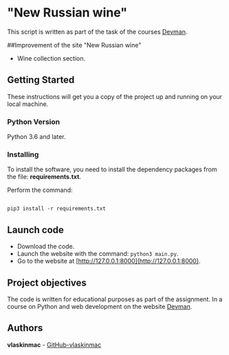 # "New Russian wine"

This script is written as part of the task of the courses [Devman](https://dvmn.org).

##Improvement of the site "New Russian wine"

- Wine collection section.

## Getting Started

These instructions will get you a copy of the project up and running on your local machine.

### Python Version

Python 3.6 and later.

### Installing

To install the software, you need to install the dependency packages from the file: **requirements.txt**.

Perform the command:

```

pip3 install -r requirements.txt

```

## Launch code

- Download the code.
- Launch the website with the command: `python3 main.py`.
- Go to the website at [http://127.0.0.1:8000](http://127.0.0.1:8000).


## Project objectives

The code is written for educational purposes as part of the assignment.
In a course on Python and web development on the website [Devman](https://dvmn.org).

## Authors

**vlaskinmac**  - [GitHub-vlaskinmac](https://github.com/vlaskinmac/)
